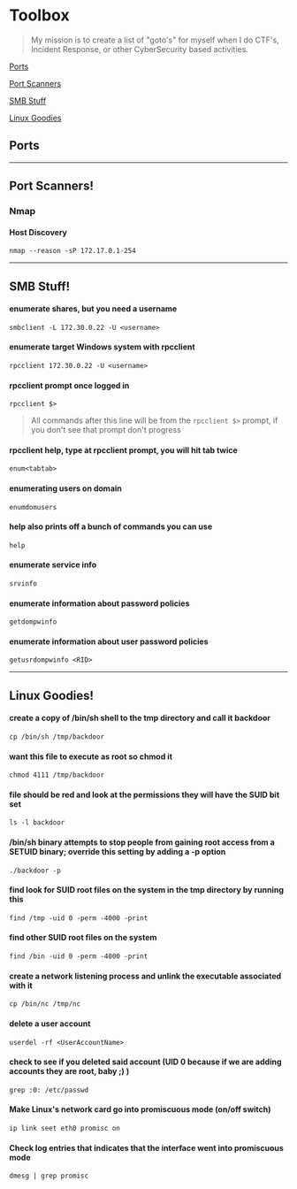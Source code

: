 # Toolbox

>My mission is to create a list of "goto's" for myself when I do CTF's, Incident Response, or other CyberSecurity based activities.

[Ports](#ports)

[Port Scanners](#port-scanners)

[SMB Stuff](#smb-stuff)

[Linux Goodies](#linux-goodies)

## Ports

___

## Port Scanners!

### Nmap

#### Host Discovery
`nmap --reason -sP 172.17.0.1-254`

___

## SMB Stuff!

#### enumerate shares, but you need a username
`smbclient -L 172.30.0.22 -U <username>`

#### enumerate target Windows system with rpcclient
`rpcclient 172.30.0.22 -U <username>`

#### rpcclient prompt once logged in
`rpcclient $>`

> All commands after this line will be from the `rpcclient $>` prompt, if you don't see that prompt don't progress

#### rpcclient help, type at rpcclient prompt, you will hit tab twice
`enum<tabtab>`

#### enumerating users on domain
`enumdomusers`

#### help also prints off a bunch of commands you can use
`help`

#### enumerate service info
`srvinfo`

#### enumerate information about password policies
`getdompwinfo`

#### enumerate information about user password policies
`getusrdompwinfo <RID>`


___

## Linux Goodies! 

#### create a copy of /bin/sh shell to the tmp directory and call it backdoor

`cp /bin/sh /tmp/backdoor`

#### want this file to execute as root so chmod it

`chmod 4111 /tmp/backdoor`

#### file should be red and look at the permissions they will have the SUID bit set

`ls -l backdoor`

#### /bin/sh binary attempts to stop people from gaining root access from a SETUID binary; override this setting by adding a -p option

`./backdoor -p`

#### find look for SUID root files on the system in the tmp directory by running this

`find /tmp -uid 0 -perm -4000 -print`

#### find other SUID root files on the system 

`find /bin -uid 0 -perm -4000 -print`

#### create a network listening process and unlink the executable associated with it

`cp /bin/nc /tmp/nc`

#### delete a user account

`userdel -rf <UserAccountName>`

#### check to see if you deleted said account (UID 0 because if we are adding accounts they are root, baby ;) )

`grep :0: /etc/passwd`

#### Make Linux's network card go into promiscuous mode (on/off switch)

`ip link seet eth0 promisc on`

#### Check log entries that indicates that the interface went into promiscuous mode

`dmesg | grep promisc`
